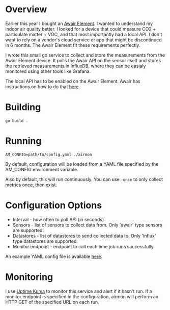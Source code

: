 # Overview

Earlier this year I bought an [Awair Element](https://www.getawair.com/products/element).  I wanted to understand my indoor air quality better.  I looked for a device that could measure CO2 + particulate matter + VOC, and that most importantly had a local API.  I don't want to rely on a vendor's cloud service or app that might be discontinued in 6 months.  The Awair Element fit these requirements perfectly.

I wrote this small go service to collect and store the measurements from the Awair Element device.  It polls the Awair API on the sensor itself and stores the retrieved measurements in InfluxDB, where they can be easialy monitored using other tools like Grafana.

The local API has to be enabled on the Awair Element.  Awair has instructions on how to do that [here](https://support.getawair.com/hc/en-us/articles/360049221014-Awair-Element-Local-API-Feature).

# Building
`go build .`

# Running
`AM_CONFIG=path/to/config.yaml ./airmon`

By default, configuration will be loaded from a YAML file specified by the AM_CONFIG environment variable.

Also by default, this will run continuously.  You can use `-once` to only collect metrics once, then exist.

# Configuration Options
- Interval - how often to poll API (in seconds)
- Sensors - list of sensors to collect data from.  Only 'awair' type sensors are supported.
- Datastores - list of datastores to send collected data to.  Only 'influx' type datastores are supported.
- Monitor endpoint - endpoint to call each time job runs successfully

An example YAML config file is available [here](./sample-config.yml).

# Monitoring
I use [Uptime Kuma](https://github.com/louislam/uptime-kuma) to monitor this service and alert if it hasn't run.  If a monitor endpoint is specified in the configuration, airmon will perform an HTTP GET of the specified URL on each run.